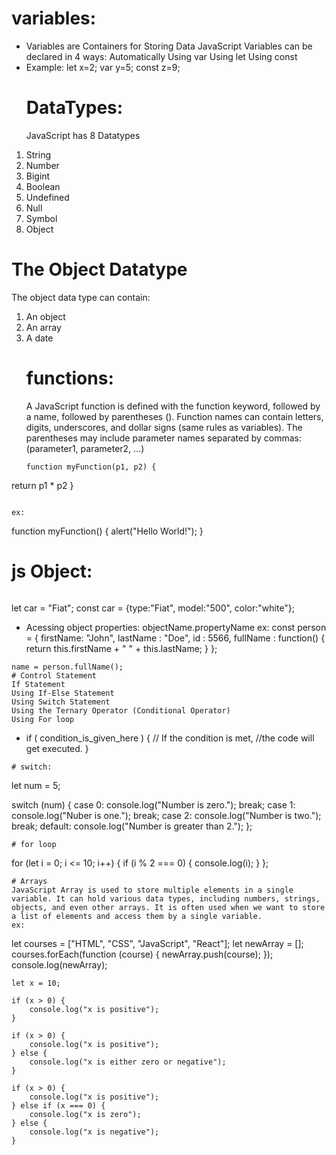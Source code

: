 # variables:
* Variables are Containers for Storing Data
JavaScript Variables can be declared in 4 ways:
Automatically
Using var
Using let
Using const
* Example:
  let x=2;
  var y=5;
  const z=9;
  # DataTypes:
  JavaScript has 8 Datatypes
1. String
2. Number
3. Bigint
4. Boolean
5. Undefined
6. Null
7. Symbol
8. Object
# The Object Datatype
The object data type can contain:

1. An object
2. An array
3. A date
   # functions:
   A JavaScript function is defined with the function keyword, followed by a name, followed by parentheses ().
   Function names can contain letters, digits, underscores, and dollar signs (same rules as variables).
   The parentheses may include parameter names separated by commas:
   (parameter1, parameter2, ...)
   ```
   function myFunction(p1, p2) {
  return p1 * p2
}
```

ex:
```
function myFunction() {
  alert("Hello World!");
}
# js Object:
```
```
let car = "Fiat";
const car = {type:"Fiat", model:"500", color:"white"};
* Acessing object properties:
  objectName.propertyName
  ex:
  const person = {
  firstName: "John",
  lastName : "Doe",
  id       : 5566,
  fullName : function() {
    return this.firstName + " " + this.lastName;
  }
};
```
name = person.fullName();
# Control Statement
If Statement
Using If-Else Statement
Using Switch Statement
Using the Ternary Operator (Conditional Operator)
Using For loop
```
* if ( condition_is_given_here ) {
    // If the condition is met, 
    //the code  will get executed.
}
```
# switch:
```
let num = 5;
 
switch (num) {
    case 0:
        console.log("Number is zero.");
        break;
    case 1:
        console.log("Nuber is one.");
        break;
    case 2:
        console.log("Number is two.");
        break;
    default:
        console.log("Number is greater than 2.");
};
```
# for loop
```
for (let i = 0; i <= 10; i++) {
  if (i % 2 === 0) {
    console.log(i);
  }
};
```
# Arrays
JavaScript Array is used to store multiple elements in a single variable. It can hold various data types, including numbers, strings, objects, and even other arrays. It is often used when we want to store a list of elements and access them by a single variable.
ex:
```
let courses = ["HTML", "CSS", "JavaScript", "React"]; 
let newArray = [];  
courses.forEach(function (course) { 
	newArray.push(course); 
}); 
console.log(newArray);
```
let x = 10;

if (x > 0) {
    console.log("x is positive");
}

if (x > 0) {
    console.log("x is positive");
} else {
    console.log("x is either zero or negative");
}

if (x > 0) {
    console.log("x is positive");
} else if (x === 0) {
    console.log("x is zero");
} else {
    console.log("x is negative");
}

```

